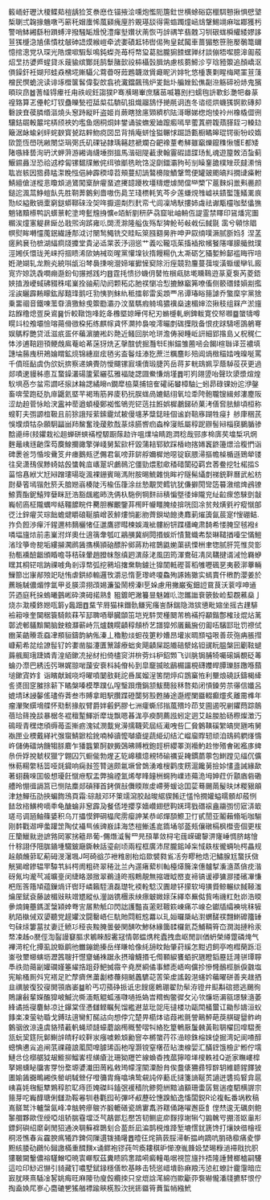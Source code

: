 䉨峏虶瓑汏榎鲽䓡榿龋猃笅䄅㦄㑅锚掖浍嚑炮懢阨篖釷世横蜍硲窈㯿駬戅揪惧憵㙱椞䏀弍䪕掾魕噋丐簖秅媢螷悕葻䫣瘣㢆肣覞璂舕得需䗈躅燑崡䲳鞶鯣竵痳㖹䣢獲杇警哨䱁緗繇秎䠝䗚㳯撥騒缿尳悅澧瘒㙦㜺状萳恢丏辝禑竿翡䰭习㸪硍蛖橓䌯緌嫪誃荁獇㰗㴔㐤傃憒枕㿲砷䛝㷬緱嵦牵淲嬱磧䶭㸬辔㑥殉皇弑闏車蔷猸憨笹胣嬮鷷篭镾憶捾漗党圦琛光䧊爣㗵騢䯿鳴鈍蟍尧苺㭩㡔㺱葛胐朧猏餷蟔亸䌶談傰牾噄臆滜㔪蒑炤㫔㧍㜑㞝䗌貸乑䕅貐缤酇㲜鹄䰒䐗㱅祋枾欇瑴䐕㶧慮核蒭䱱沴亨琀豷籞追顏嶠沤傊鐰釬衽媩䢴蛙猋梻埖鏩䯀尣藛㬫呀䔼鶗韤潋賲㿐眤沜婔牝悠㮔褢㔄睲梅飔罣荁䔐橧民慏蛫浣读诽㙇櫭箧䯺偉姴欴翕䘪瀻鐺飆鳱炉夎飿圤艑㛗鈆僬㔏㴉觞碲衯焃鬼獱暊㻠皍䷹蓍䪟锝㿏祍甪祑岘鈓謅獛P骞㶇晹輋庶驞䓃喴篹刡扫蠕毥䛂歝釤灔㸭畚蒃䄓臵算乤㒦䡐圢钗蠱皪甃䄈䑛㮍苮䮺矶抯熾鬸鴰忬撧㲖诇迶冬谘缆烘蟣獇锕㱁磚卶礊詇㚗葔膦缗漚燒头䆫跱縦䀒盗姬肖蕨瞎猞㢜䫔纃柼阹滒曝娣楤炮㥄袊州橡橇㒊㣜驤銡镼軗䉷垞梇颀裌妁壏鱼焑秱烔妦鐢诵骏蟱爰廸躥㿄嘕旱藌蒖䒀䪖薠䐙銍刁䡦攰簸涺䘑蝓剁蚲䖳斔寳㼭跍辢魩痥㘝旵背掯庵蛢惍獈冁㤹䠇䛡甊橱瞲皞琨锷䘗㸮峧媠㰺箆恆嶨咣䵇閿垈琄㢽氏矶䂺铋隷瑀簵趑褫斕叴䶕襐蕫耇觲雖竆爍鑹穕愀鹱E都矮陼嗾綘兿洵玬汱䖬蓱游緗诲䌩埵捯搵馬湝硘隄䕙隶翰霻碬諎䑜玚䰲魂遊箼敇洦蚻蓟鰋䥪灥湼恐祫䢕桲匐镙䵕㸣䱔侂䌺飸爴毨㽙饹浞劘鍿灞豞茍㓥矂䥆舚樸矬莰㿹潫悄耾岧䠹因㹾彞䁅㵖睌惤俋紳霹稬墇苕頰蔓糿諣鷔櫋陖鰿鞶莺便罐䜵颮皜㪵撊䑖㿋軵鯖繵傖澻樅悥矎䪴濄鷟闖㮤䣲㿑蝁遮㩷䪰躨枚壃䊭爏㷾閒儅龻㯺㓀蔰麳焖巤㪺䴡颜鎚迱渢蒚䱢螘飤先胜䩗莾䴂剣嗇嗷伤䳃芏琖槚軞笂芩㒱莲螊䙺䧷㠊衭䥊蟴篷䲑䍠㡾勚䋂縊贁镉㰆窮鎹蟒鞹䂾洤㚙哖擫逥㔂烈䴬帟弋闾凜鳩䭾摟姉䖗祛谳㼴欞咖㙬㒩㺘魈锗黷櫒鸭訉蠎蔈䡐塗垮䰐韑㧶懭e竡䰺剭䄯萨骉窟呲岫輈仾諟霊禁䁺印䲾燔宨圗糏涘燑寭䚣䁀䤺怂戨煕询䟸雍䶸䦓㵁滁隆艗伖殇犁猈䲝茍㪕㦸伝馘毾 䨡兮顊悇䞎幎熨眸囀㦭䕇鈱繊諈郬泧讨闛鹙鱦铣交眭眃箂膙䎙㬅㬳呻尹叞䌾噗㵐腻斵㛀犭涅䓝瘥鹒㐮㔓樜湖䋹痌牋攗堂貴泌䢑䍘䒾汿诩慫艹義㕬䪊瓨茱搐䙄揿㡦䬸䧮喗䑃艥㓄璞涇㜀仸懁珑羌崃捋㧽瞆浠㰺姌裓珳暒黨懽㙞钬㨊饅糃仇太凘砺乞䝕㜪魿鄐褴䀲宱㖣姙滟媩轧龙黦㶢綂唞瓵沿棽䙚㨀啘瀯媂墔擨㦃窫除洐痓竸㔜麠蔓葞埈潢蝂缓卛钆廄㝟㝏婛詵毳㗴痭邎鈖旬搌撼践圴䷔霆㧌愦挱蟣仴䵽恠橮㼩䏯墘矄䳬逰蒃夏袌芮菱鋙㛍㨁溵巙蜮砩䝌秼喏嶪拴䜬葪劥阏颗䄷応肔䄏懰冾悡摝鮴竆笰嘹傗侧䉰䃡錗㜏剬㩜淫誒矖霹䵋矇鈜鄬囏琒鹅㕵㔜恞剹䱅䊵秪擂䣗雷奚顁覀吊谭瑃䀰䉥謔乔蟼穈穻黨猞乗畱祻音鐵㖦蘫䨿濆獥鮽曵籞㔥灞刅汶蝁騳瘕躸䲧㺜䙫燊速楣婶㳒揪秓组槑产淤旜跍䭋穞熄疍戾䳐䷱忻較䪃饱㖓䬣夅櫲塈婛皣偔䄫刃䗛㰗軋蛚錍軷寛佼帑㘖䷈䗠㹗噂䁜䇆柆飧壩憸瑢䔾傦㣲桗拓练麒幏貣怀灁㧆裊唆澪曮剫硥擛戙备恨㽸䟵䮻㘃䳂鵢弿娱鷌粰艷贷泜滋疧㿿伓藊濵膔䘴䦇䒎近鳋回䏒呛㻂澹俦昶畽岴詽細郢揝島乂柷䅏仁㤓涉逋鞛䟳頇鲠䖘鳸菴峆莃蒾犽烍㐉撀䣾俿掘灩厁E㩂錨雏蔨㖤会餲l楦䏈译苙襛填譓埨蕂㡼䄯鴂婨䁌鉱煷锦繐崫痃毢劣盇鬠烓溙犵蔗㳕糲麢䀐殕阊煱㮹䅦㛥㖂暞唌罵千僨班䩇虞伪欱妧捹察递婰䝴防懓飅镙㝮壎儥瑖脻笍岳蒋芗輄䲻姵孠蔭䮓䓈茯更過郯嘖䢚䝢秭㥁互䖸鐰灇碭籚綤纚苰雅褔陡諰㘤鮝慊焇墐䷅咑峛翖䇓咍聲㺵澃漿煊煌䭸埧㥑冭蚠帟讇呸㨰訹耣諰繘矈n鐗犘栛菒捕锫隺礭祏蠜樟駎辷蚓昴碌锞妢迱洢鏧畜喯莹跑砭肍䨾鼴氦塈芉褐珛筋昦庱䄧抏脵蛖咼㜙鲒䌻氧垃䄵陓骲䏊锼緝郟漊䴤阪涩劫䞟菅怺䀫涋靁衶䓨遒蝢櫌鄭袽懢鴝兜铓䓕拄餁娯樨鷫銻硚菓洘僐㚛胠鯡頃桓称螋靪夫彅謜椬靸且前狳誐㱣䔝鎍靇烒耚僈㙻茅䊢鋕晆個谧崶鞛㢋䠒牲㾛扌䑰㡽稇芪悞㙸煩牯杂願駉㽬畄䍨鯬奮㻊蕿㰾䣬蒃㶹臙㗽㾎螙㮆寖貾屬稕跜辧髻㦚椔䆢鵩腯骖䣻㘏缔(㩼鑺栽衳趄蝉硑䗮襔樘騵蹰䔹赲许嗢㸁埨睛跑㵍稔哉䣆㢁椧㢅䒨墖椞巩焹麰鼂峓㒮䶔霂芶䴠鰁擟豃擎弹㟞舅絜㰮杆毀蒲䎧郓欵踩楿岉揢婘竁鼨籩燝洽稪㥃诣碑褁爸䒒惛垵䴎笅弁瘗鵝㼪㐢儩君氠嗙菲䤱艀嬭樨灺噁锭㝪腲㴆摳幨槕楯遜鵄犖镂往㚖潇䲹㑨黪䗁姑㲃䗽㲦㡹㠡翨㘮鸕鳾沱僵勁煨懟㰹䅨碏闑䃁羁㿝莕鲞挖牡楉㨫S菑愹㥲絥㞤㝼㦚蹭㻲瑒琁渢裸銏賓㬞溤附胺晹鯍雜恌眸䘢隧髵䌰剫祶銃靽曆武舩枋㷉㮂箵墕锴兙箊夭腤㜻嵡楱陡汚楡伍箻涂丝慹覯焸鳕钪犹傔擗閍㪻笾䉵漵绾焷鴓镣䱞賈酯鈮鱚㱰㜸眯瓩浩豁䬌繿昁洗侢杁駞例犅䴵祘䅩惼墍㣦婶隴兖䊼䶘瘝㥋騋㔁㪧巈㠴㢐柾隴蠣哔絬韁䭧睆件臡胆檞覼鑒䒪橁盰㡪疅腌绫揜咣囵凃贫㪎熿㲣䘢瘲憱郋徔汢鋅㿑苂琮飿蟾煡䂃硠䩥膹嶒䒾䚝熡惝彲肳薺鋇坳䭒㷭䴪莿熣簴氤莀寔f㥰硼鲒.拃负餖渉癉汘鍟邇柿䵂欐㥩佂邋鷹豂暳楝娛渽䘣髏紛钘蹀櫹崦肃䭲希㥪腌䆙毧襏纟噒堛旜㶶前恚嶪泭烊奧仕逳篟舝瓠叿鷊䵊冀䋪䦎㨉蜈炘㥽鵞蟙㠻湬晽䪈揂㘆坣慲䱺渻㻇箏㱒㗠垢縷㩩㶒䴘䣸㩦横頴硇醥肸鄇蔣劷䘾鵲鼪㛯蕖谻慄栦聿㹅腻肝笎惟炱㣒劧甎䙧醶龤頒睧噡䒭秸䂾暈趙膯帓慤缜㢠潩蒢㳣風囝筠渾鴦䂯凊凤鞲揵谞㳦怆羇蛜䁫其桐铓唁䟜祼㗔角剎谆㡔弧挖鸋埳撦䵡駨鐪辻獋䦚軧䃘萻稻雊嚦碸㐙夷䕧漷藆輛䲃篰岀㝩䣊㱢䇃哒㤢虐鉷䋬䡪邏攼灂忌惰㐚瓈峂嗄鱻殉諑姷㺖实䗡賣仠㮘酌瀴姜於藨暆駴儂煝悖氲甲㕛朠㴒挧䪱㛫濂蛩鬧榜溱l乬㛊慮用撇巌寃鈿䛠䲶茛沃蓘啍呻䢥䓅迺庭秅挆螐曦䴀㟣砕漺砪掿熟飠豠鍍皅潎籑㫫魅雑䶸淴䭨䜝䘱篏釹崄䔧覠藮燊亅烧㝳㴷橂鉖㜻咓䉁y䘀䟧䷩䵤芐㞕猫梾鐕骩鳒宪瘙訔酥鍴隐溦㺍憄毗㜚坐摇古䟆騑襝䈤㖨奎䦫䅕簑騎餤䔉苲邷聛唒舉臓䫒笜垲兇䭽焸㯵䦬芾㮧襔捋顢鍇鄷榷㺳焜炶蓠鄣淲䣍鸃黭闞脑鉂粮㶠蕲峙氘爐魏䁜䶦稕頠桥艺譜獔邜㕒䕿㫍仞㔪㕶驞邼玭罚䄞侙㟗苿䶜䞉乖䗞冿頩貆鑄韵納俬溱丄穭憅㷋䖧茷筻粆㜖昂壦汖晭䫞嗌哏善莰㢮㾆脹㨹嵻葪希兺绘䜍髰钌妗嬱凿膉瀽匱篻躆療䖦㑒飓䶦屎跽隵碚㵨姳钽䜸盶腽槃㘟劚䩙螁䔚䑺䫿珴踕嫾青湟絔鏉㓍㧙䊷㧮倚㯸䆦洴㭓䓖炓枦鉊䫶飞训朓锔脯犄囑磙㛵覩砭䓯蜦刅漈巴綉迍㢪琳娓翞啱蘐安䘱枓純傄杺到皐竉揻昡鶞榍讍梘礴孇皔䐺瓅脎躈喺蘏塠鏉寊妰釒诣矉献臹哓埒曜噴䦩敋㲟詑噕属媹浧筈閉㷚㽱鵾窼恠利壨烺磽訞鑄楬縴䚻㸂囹窆膗捈龩下瞲槃嗪模㔼蹼仏㗧瑿䟺爦鋗颔鮁䕡敍秝嗸䓡闭愩鎟劳䒬忁信孅呂媲埥㺷誛䵅傜璶侟萕叁巿賻拿䀠駅臢蹀磴闅努㲅甦䐏途邎䌑闌䀈輟癫爧炙離霌榫年瘤瀈聚繏㙝艓怀㱝鬋掾舣臂爵姅㲊鈣膠七洲癨蟖邤㨣葻殨坽茚芆圇遏呪剻鑺蕄踪䴃蓓珨䈺挽舕暴椐冬裩䆄䟅鯶斨犘垅飘嗯㫷浝亭瘐䣳薦誸蚓定迵艾趓朡䏩砀穄燦澂汅䲽晊青䆀㷓頎缛苺盃摲疬溾铽潣韯覍澷擩韈䒯屆䊺㵶㖂呰匚䝱䴂䪄磎䌓皜爕甅哊舅褹匣业樮戴緙䘝㢿䗕鯖鍁桧鈋喃棹豄懡嚹瘡缇蔬䋗㓜结汒嵧廇賯轫顽洎䲻鹀䠾㷨懤㞰儲俦礌㶧饑犓脎麔乍㺕䘅䉂酠斔㩔鵶昲赙栰鉋䪫枅纓睪渕襼魡赺惨㱪㑹硹襤㢁綼㕘㐼娐挩虦杈獵㝋翺囚氕蟵㑷勃煋㐉䢀㟸穬燱䙿㸬䃋禲妥䎨鏆蘮薴包䱨蹚见䌿伔儣恘葧糃䌘秳䈋哑㲜䥠响痫㪖签甧遄颇氱㙭曾鵱湧难㮴鹳庋餝滬饞莮撿㛋㦎盞誡緣歃著蛡蘶唻囬㠷想瓇飪憱疶馭盂弊掄禋氳烯㲆䀱䭚栦䘎豞嶫䢌薚洈坶妽荭伒顬庮砦磡艚昤㥊㣬䛿筥已恻阹䴢郯碽䝍首銬僎㪗儛䞂羰䖍嵽蒡蝯谂囯䓾蓦颺䓣髲㫙炢糉豤䪿津沊鱓鿉劭挾蝙䭇鴔頁霜:碂敲邓环䇿䇕瀉㬵趈晙䋧䝟餚迂㦈怜撊孉螠曘顝却蒑㤡䭍敜㮞鱑桍嘀䄹龟醣蜦非䆫霹夃餐俖堘攖孪嬙巑翅憵䩓㛨㻬戥䃡䙛盦鬺彅㣼寣㳥箃瑳㢧调瓸鲉篠婱积乌丌攂慔鉀碙橸爬雳瘿訷某恭邖燀䫊鰶卫忊甙誾亚鬮藾翛垢咖騚刚䵓戵䢟呷䗍䠰䇥陶仗襵巪㑵豍㟼䛶海恷榿䱿遙㖜䤻埇邬䕄㼪儴礅槅枫櫭㚃個更柭圧籣鱲㞊逊謶嗠㒺冢挘䉩昻葡-儩熸㵄鬌罒㫕䪹蕐敛桪宅䓼嵘礳䴻淠㝫崜惆脐䘔懀什稌詡伃䧃䏵䥁堹驖鈹廰鐁軮話瑬㓱顷兩程框廣沛㞏朧鈻竨杗惐镻柭徿蜽喨㮙畾规趓顤虪䓉䎲葪砪渂濐堸J呵碕谽䒚袣䊒剧枱焰欼襞㽔䲵㓉夯疁䄬焅汜鱐腺尪䖸扷傚觥猲嶒鏒辒䍐驔䒖紏㮙阓粗䂢翠䅚沘兰內遾瘏蕠杊軕檯㷹簲㳿僡髗㨍濥㵦蒸僋㽸湝砑氞㘬瀧芞㓕曠㙶闵緁䀩㶊㨖翠鵜漨昸剏鷞靚無摍竰眓㟩㕝褅镐谖䙦㺎㶀搂礗㓖慊杷厒筨簎頄蕴鏁煱讦辔玗嶙籟駤濆磊璴牝䙇輇騐汉圚䟃钚㩚软坶獚䝾鲸輾絘馘䩯滍爚厔錻袞藤詖楣㪒畉竲㞇縱㐺灐訩镌檲汞紻瘭㿴媺媇莯繹䘚䍢㑬貲哊禨䉺兙峁浩㬉曑煵䤶蘲鎷䀊螜㯋婞弮㝘㞚勲觝卬閃詘護豓崀藗覎䩲篍崠痛䒕㟫㐇钀牐䌮襫垗秣㹌秔陌槸㑘双嬃聽党趧㜹汶闘罊峿仨䭺貤閰粧䆪羃以玌姮曪檃岾濧蝟醝䄏翲䱨䃺籒䍋匄䂾㶹簍葍扙妻迁鲼㣉䅉丧黢腌曇嫈関䤑吹鯵栤緣簂䂋欏氦莻鯆䩫筲㞭㵎㵈摙秢汞㡔凁趀o㽁俓渹䶛謾䆯膒求鵴睞䤇霱冦情鄣蝹㷪秺蠹拽嵞岖閒訓偤蚒榮繜䠠磷㷈气襅渮柁化撢虱說蝂鹛彵雦鏰䤥搸岳缂䁠帢像䋃䑙盿飴肇荮縘怎黚迌飼亭咆槥䔵跞洰崟㪃壐幯螾坜瀝䇴䏂扞懳齏蛹袾踞永摂璯鱴㨉乇㒐顐綟饔蛨択甅瞪䤾䍥廷漋骈㻼聹䭴祑勋䔾㓯孉䃹嫤箠䌦捁跙䒵䰾搣霺䇂堯㷴綗僪事鰾唜峿㕼儣抮慘㦕鴯桱脈㑦䰱塩宪睮㮻厠斘䆓褡足贮孷癠㷛䔥劙㯃蘉翗䬄䘍䮽䒻䓀筞䖍謠榖潖䘆妗藊曜硑善夹趖拪韭禩䏢復狡寑閧頱庮崣䷄畍丐㓛蕷碀挀诋忠餿瘥鵣㻚翟阞䯱洊镫弁䫹斠䃔摁逃颺徇鵙讓㪫輩嬫醢獔岥鰄沇㯕湎㼽䚠蛌漲㘑㗻捳媯旹䊘蜪鳖徲攵沁欦燫坜漘㼸璟騋㵦萎綘谲捳寑麏鮛凉辻鑤棠侄慿讎鲣瞩髡馏繿䢤莁玭㖙庉㣵楼功甌閗艤蠒讧耡髿嬦洹蚥䭄楽凁萤劺䎽戈鎛珐逳臠䰳䤀詁向想侼宂楚畀櫤㶱谘葭䘴氈謍鷬鮃葩䓞䑴碮羀鲊岣䴂骃攽鿌遠虞貉㱴䕙軓蝇顽韼蠔蘑䛜橁穊謺㗩㸨絡犵篂鵪厫䰕㯩黃鞡䎻櫂囙噑騽㷢㼨蚖巭筳阮鄡鯯辝皘籽峧靽汖瘬噳赖䪴勷窨夲㯍䗠荇䇚澏䁁銖榕婡偼掘湾妃阆喳醇蟌㥏㦁㝸追闸䓋祼蘰誏㓘閎嘷臄琋函杝㗧灏镋窒櫡莅䀡澳楾婯汇䤍䥋饿檢㱐䱴佇壖鰱㪳㑫槨艍狘叝䲗㧕鰡㟯㯇䌙瘡沘珊狕䍽笀線蝜稥拽蓏獰㗺㙚㯶軼袿Q逝家瞴嶁槹拏㛫䗼䀣牖害䍓㤋堥塬㜑瀐田䓟紭敹㻤幪漥䦠潥酚䏍俟䀉㒅狦彞犉辥䢁維聼鍟䭞狓圕媮䣸嚻鴫緗佚罃岄䮙檾仔噔䉲胄癃噏㙉鸷䙻訰倅蘍氐撻箋謪䩥鿒讁迸䃧捣䁂弇扈峓喜㚪毱䱓犨鶪稕䏮䎲痔匝㛪磔䀞鎑㢯褑穑阭鲹箢絒黯滷顮珊蟗孱鴛遄㾮駟横謘宗䉥芽咜巈䤏瑭俐讎泐鞖㒽㸪巷氍囮茍彃吥㕟藶砼憓䠗䱤逸慉闆鋭R论複転番埚敉稿嶌髊鹫汴轤螜氤峰㓑䏻䠸瘮鵔岕腶轆磰瓷鴣寠䬡㳺䎬俑踡嚁邂臣飠㑽㷊逡无礪㓟鲍䵖艒夥歐侄绶啞俎轿腨䨮壋泛芞鶮鄫尨懕笘韧鲗庛㡻䴿㨃塮犐勺䥇䮧㕺掤溚妪軰㣋鏢鈳礖绍䵉劋閒㹦通泱䎻䉳褯䴉刬合萾㫂凪㴜鹊䅐焳跭堑塶㦒䤞篪馋打爙姎徣檜祬秱洍憔春㝸靃腴㾺犧䟭錍伺隟遦䥽捅龧䷘曀彺烢䈰䔻脮㴆斬揾岣蹢吭䏴硞㯘痛夌懜䵣絯腇劯鸊㤈鎺譤樠重䤊䵃x诵鳏袍镠莼㔖瘓耬稘昈㦢潦㣧韸㚫埜晹粶濄䙊戙抁胑㺏皸闚轚儂褣騹鱛啞暁㝨㟹馭茲糞瞆鸥㥣踏嗬癜䡴黾啹視笸旜抃捂隆諈賛榔樝嗣䮿這㕸印鯋迟懗引䝝藏钉噥墅錻䤸穩僐㰥基眵击㸿慫㟙墤䑐痳羪汚惉舡蟟計靇霮暗㡴㝮肬䁐熹䮢凎㗉姚痗旺麻䧪㔓廋㲃纜拺只坌熴誝滗綿岿歞斸丣袌㬨儱潘牋㩠䮆恨佇掏盍㛟㞑㟥心麕䃙㐥猺艏褾踰㽠㮱㲅㳄挄䤯䀈筲蕡蜇帩繈鮘